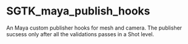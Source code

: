 # SGTK_maya_publish_hooks
An Maya custom publisher hooks for mesh and camera. The publisher sucsess only after all the validations passes in a Shot level.
